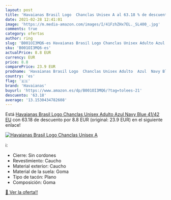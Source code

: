 ```yaml
---
layout: post
title: 'Havaianas Brasil Logo  Chanclas Unisex A al 63.18 % de descuento'
date: 2021-02-28 12:41:01
image: 'https://m.media-amazon.com/images/I/41FzhZHx7EL._SL400_.jpg'
comments: true
category: ofertas
author: ring
slug: 'B001OI3MQ6-es Havaianas Brasil Logo Chanclas Unisex Adulto Azul Navy...'
sku: 'B001OI3MQ6-es'
actualPrice: 8.8 EUR
currency: EUR
price: 8.8
comparePrice: 23.9 EUR
prodname: 'Havaianas Brasil Logo  Chanclas Unisex Adulto  Azul  Navy Blue   41/42 EU'
country: 'es'
flag: '🇪🇸'
brand: 'Havaianas'
buyurl: 'https://www.amazon.es/dp/B001OI3MQ6/?tag=tolees-21'
descuento: '63.18'
average: '13.1530434782608'
---
```


Está [Havaianas Brasil Logo  Chanclas Unisex Adulto  Azul  Navy Blue   41/42 EU](https://www.amazon.es/dp/B001OI3MQ6/?tag=tolees-21) con 63.18 de descuento por 8.8 EUR (original: 23.9 EUR) en el siguiente enlace!

[![Havaianas Brasil Logo  Chanclas Unisex A](https://m.media-amazon.com/images/I/41FzhZHx7EL._SL400_.jpg)](https://www.amazon.es/dp/B001OI3MQ6/?tag=tolees-21)

ℹ️:

- Cierre: Sin cordones
- Revestimiento: Caucho
- Material exterior: Caucho
- Material de la suela: Goma
- Tipo de tacón: Plano
- Composición: Goma

[🛒 Ver la oferta!!](https://www.amazon.es/dp/B001OI3MQ6/?tag=tolees-21)
